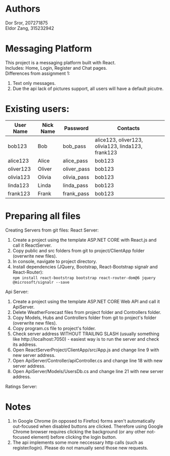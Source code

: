 # Authors
Dor Sror, 207271875  
Eldor Zang, 315232942  
# Messaging Platform
This project is a messaging platform built with React.  
Includes: Home, Login, Register and Chat pages.  
Differences from assignment 1:
1. Text only messages.
2. Due the api lack of pictures support, all users will have a default picutre.

# Existing users:
User Name | Nick Name | Password | Contacts
--- | --- | --- | --- |
bob123 | Bob | bob_pass | alice123, oliver123, olivia123, linda123, frank123
alice123 | Alice | alice_pass | bob123
oliver123 | Oliver | oliver_pass | bob123
olivia123 | Olivia | olivia_pass | bob123
linda123 | Linda | linda_pass | bob123
frank123 | Frank | frank_pass | bob123

# Preparing all files
Creating Servers from git files: 
React Server:  
1. Create a project using the template ASP.NET CORE with React.js and call it ReactServer.
2. Copy public and src folders from git to project/ClientApp folder (overwrite new files).
3. In console, navigate to project directory.
4. Install dependencies (JQuery, Bootstrap, React-Bootstrap  signalr and React-Router):  
`npm install react-bootstrap bootstrap react-router-dom@6 jquery @microsoft/signalr --save`

Api Server:  
1. Create a project using the template ASP.NET CORE Web API and call it ApiServer.
2. Delete WeatherForecast files from project folder and Controllers folder.
4. Copy Models, Hubs and Controllers folder from git to project's folder (overwrite new files).
5. Copy program.cs file to project's folder.
8. Check server address WITHOUT TRAILING SLASH (usually something like http://localhost:7050) - easiest way is to run the server and check its address.
9. Open ReactServerProject/ClientApp/src/App.js and change line 9 with new server address.
10. Open ApiServer/Controller/apiController.cs and change line 18 with new server address.
11. Open ApiServer/Models/UsersDb.cs and change line 21 with new server address.

Ratings Server:  

# Notes
1. In Google Chrome (in opposed to Firefox) forms aren't automatically out-focused when disabled buttons are clicked. Therefore using Google Chrome browser requires clicking the background (or any other not-focused element) before clicking the login button.
2. The api implements some more neccessary http calls (such as register/login). Please do not manually send those new requests.
